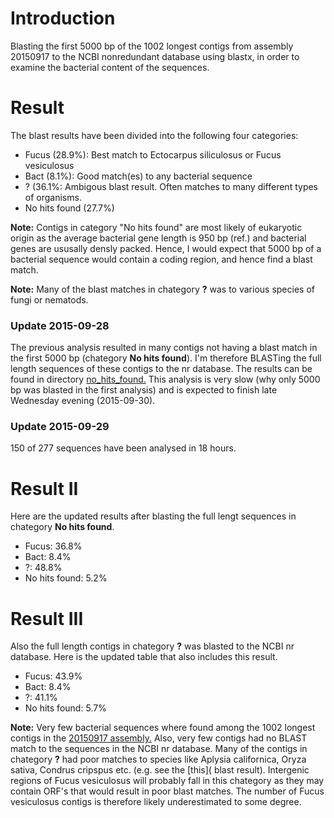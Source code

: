 # Introduction
Blasting the first 5000 bp of the 1002 longest contigs from assembly 20150917 to the NCBI nonredundant database using blastx, in order to examine the bacterial content of the sequences.

# Result

The blast results have been divided into the following four categories:

* Fucus (28.9%): Best match to Ectocarpus siliculosus or Fucus vesiculosus
* Bact (8.1%): Good match(es) to any bacterial sequence
* ? (36.1%: Ambigous blast result. Often matches to many different types of organisms.
* No hits found (27.7%)

**Note:** Contigs in category "No hits found" are most likely of eukaryotic origin as the average bacterial gene length is 950 bp (ref.) and bacterial genes are ususally densly packed. Hence, I would expect that 5000 bp of a bacterial sequence would contain a coding region, and hence find a blast match.

**Note:** Many of the blast matches in chategory **?** was to various species of fungi or nematods. 

### Update 2015-09-28
The previous analysis resulted in many contigs not having a blast match in the first 5000 bp (chategory **No hits found**). I'm therefore BLASTing the full length sequences of these contigs to the nr database. The results can be found in directory [no_hits_found.](https://github.com/mtop/Fucus_vesiculosus_genome_project/tree/master/test/blast_20150917_to_nr/no_hits_found) This analysis is very slow (why only 5000 bp was blasted in the first analysis) and is expected to finish late Wednesday evening (2015-09-30). 

### Update 2015-09-29
150 of 277 sequences have been analysed in 18 hours.

# Result II
Here are the updated results after blasting the full lengt sequences in chategory **No hits found**.

* Fucus: 36.8%
* Bact: 8.4%
* ?: 48.8%
* No hits found: 5.2%

# Result III
Also the full length contigs in chategory **?** was blasted to the NCBI nr database. Here is the updated table that also includes this result.

* Fucus: 43.9%
* Bact: 8.4%
* ?: 41.1%
* No hits found: 5.7%

**Note:** Very few bacterial sequences where found among the 1002 longest contigs in the [20150917 assembly.](https://github.com/mtop/Fucus_vesiculosus_genome_project/tree/master/test/20150917) Also, very few contigs had no BLAST match to the sequences in the NCBI nr database. Many of the contigs in chategory **?** had poor matches to species like Aplysia californica, Oryza sativa, Condrus cripspus etc. (e.g. see the [this]( blast result). Intergenic regions of Fucus vesiculosus will probably fall in this chategory as they may contain ORF's that would result in poor blast matches. The number of Fucus vesiculosus contigs is therefore likely underestimated to some degree.
